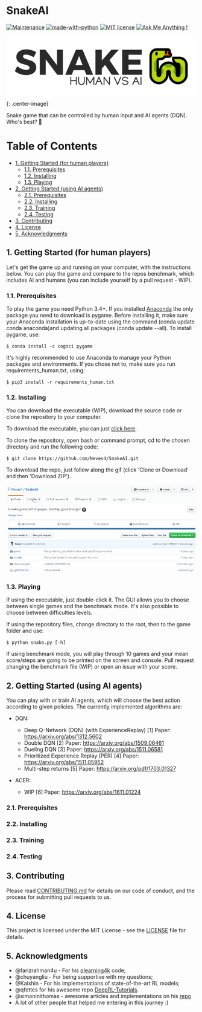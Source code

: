 SnakeAI
=================

[![Maintenance](https://img.shields.io/badge/Maintained%3F-yes-green.svg)](https://github.com/Neves4/SnakeAI/graphs/commit-activity) [![made-with-python](https://img.shields.io/badge/Made%20with-Python-1f425f.svg)](https://www.python.org/) [![MIT license](https://img.shields.io/badge/License-MIT-blue.svg)](https://lbesson.mit-license.org/) [![Ask Me Anything !](https://img.shields.io/badge/Ask%20me-anything-1abc9c.svg)](https://GitHub.com/Neves4/ama)

![SnakeAI: Human vs AI logo](/resources/images/snake_logo.png){: .center-image}

Snake game that can be controlled by human input and AI agents (DQN). Who's best? :8ball:

Table of Contents
=================

* [1. Getting Started (for human players)](#getting_started-human)
    * [1.1. Prerequisites](#pre-req-human)
    * [1.2. Installing](#installing-human)
    * [1.3. Playing](#playing-human)
* [2. Getting Started (using AI agents)](#getting_started-ai)
    * [2.1. Prerequisites](#pre-req-ai)
    * [2.2. Installing](#installing-ai)
    * [2.3. Training](#training-ai)
    * [2.4. Testing](#testing-ai)
* [3. Contributing](#contributing)
* [4. License](#license)
* [5. Acknowledgments](#acknowledgments)

## 1. Getting Started (for human players) <a name="getting-started-human"></a>

Let's get the game up and running on your computer, with the instructions below.
You can play the game and compare to the repos benchmark, which includes AI and
humans (you can include yourself by a pull request - WIP).

### 1.1. Prerequisites <a name="pre-req-human"></a>

To play the game you need Python 3.4+. If you installed [Anaconda](https://www.anaconda.com/) the only package
you need to download is pygame. Before installing it, make sure your Anaconda
installation is up-to-date using the command (conda update conda anaconda)and
updating all packages (conda update --all). To install pygame, use:

```
$ conda install -c cogsci pygame

```
It's highly recommended to use Anaconda to manage your Python packages and environments.
If you chose not to, make sure you run requirements_human.txt, using:

```
$ pip3 install -r requirements_human.txt
```

### 1.2. Installing <a name="installing-human"></a>

You can download the executable (WIP), download the source code or clone the
repository to your computer.

To download the executable, you can just [click here](stillnolink.com).

To clone the repository, open bash or command prompt, cd to the chosen directory
and run the following code:

```
$ git clone https://github.com/Neves4/SnakeAI.git
```

To download the repo, just follow along the gif (click 'Clone or Download' and
then 'Download ZIP').

![Download repo](/resources/gifs/download_repo.gif)

### 1.3. Playing <a name="playing-human"></a>

If using the executable, just double-click it. The GUI allows you to choose between
single games and the benchmark mode. It's also possible to choose between difficulties
levels.

If using the repository files, change directory to the root, then to the game folder
and use:

```
$ python snake.py [-h]
```

If using benchmark mode, you will play through 10 games and your mean score/steps
are going to be printed on the screen and console. Pull request changing the benchmark
file (WIP) or open an issue with your score.

## 2. Getting Started (using AI agents) <a name="getting-started-ai"></a>

You can play with or train AI agents, which will choose the best action according
to given policies. The currently implemented algorithms are:

* DQN:
    * Deep Q-Network (DQN) (with ExperienceReplay) [1]
        Paper: https://arxiv.org/abs/1312.5602
    * Double DQN [2]
        Paper: https://arxiv.org/abs/1509.06461
    * Dueling DQN [3]
        Paper: https://arxiv.org/abs/1511.06581
    * Prioritized Experience Replay (PER) [4]
        Paper: https://arxiv.org/abs/1511.05952
    * Multi-step returns [5]
        Paper: https://arxiv.org/pdf/1703.01327

* ACER:
    * WIP [6]
        Paper: https://arxiv.org/abs/1611.01224

### 2.1. Prerequisites <a name="pre-req-ai"></a>

### 2.2. Installing <a name="installing-ai"></a>

### 2.3. Training <a name="training-ai"></a>

### 2.4. Testing <a name="testing-ai"></a>

## 3. Contributing <a name="contributing"></a>

Please read [CONTRIBUTING.md](https://gist.github.com/PurpleBooth/b24679402957c63ec426) for details on our code of conduct, and the process for submitting pull requests to us.

## 4. License <a name="license"></a>

This project is licensed under the MIT License - see the [LICENSE](LICENSE) file for details.

## 5. Acknowledgments <a name="acknowledgments"></a>

* @farizrahman4u - For his [qlearning4k](https://github.com/farizrahman4u/qlearning4k) code;
* @chuyangliu - For being supportive with my questions;
* @Kaixhin - For his implementations of state-of-the-art RL models;
* @qfettes for his awesome repo [DeepRL-Tutorials](https://github.com/qfettes/DeepRL-Tutorials).
* @simoninithomas - awesome articles and implementations on his [repo](https://github.com/simoninithomas/Deep_reinforcement_learning_Course)
* A lot of other people that helped me entering in this journey :)
